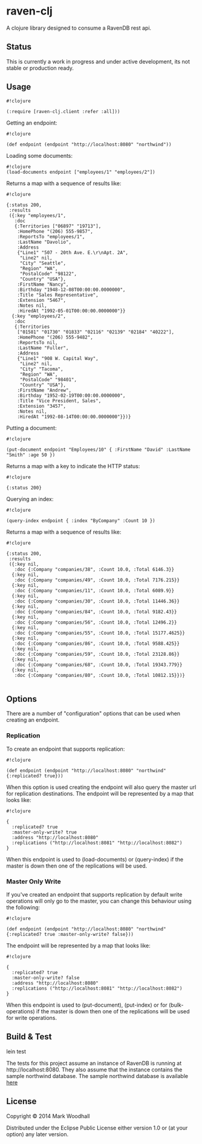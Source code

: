 # raven-clj

A clojure library designed to consume a RavenDB rest api. 

## Status

This is currently a work in progress and under active development, its not stable or production ready.  

## Usage

```
#!clojure

(:require [raven-clj.client :refer :all]))

```

Getting an endpoint:

```
#!clojure

(def endpoint (endpoint "http://localhost:8080" "northwind"))

```

Loading some documents:

```
#!clojure
(load-documents endpoint ["employees/1" "employees/2"])

```

Returns a map with a sequence of results like:

```
#!clojure

{:status 200,
 :results
 ({:key "employees/1",
   :doc
   {:Territories ["06897" "19713"],
    :HomePhone "(206) 555-9857",
    :ReportsTo "employees/1",
    :LastName "Davolio",
    :Address
    {"Line1" "507 - 20th Ave. E.\r\nApt. 2A",
     "Line2" nil,
     "City" "Seattle",
     "Region" "WA",
     "PostalCode" "98122",
     "Country" "USA"},
    :FirstName "Nancy",
    :Birthday "1948-12-08T00:00:00.0000000",
    :Title "Sales Representative",
    :Extension "5467",
    :Notes nil,
    :HiredAt "1992-05-01T00:00:00.0000000"}}
  {:key "employees/2",
   :doc
   {:Territories
    ["01581" "01730" "01833" "02116" "02139" "02184" "40222"],
    :HomePhone "(206) 555-9482",
    :ReportsTo nil,
    :LastName "Fuller",
    :Address
    {"Line1" "908 W. Capital Way",
     "Line2" nil,
     "City" "Tacoma",
     "Region" "WA",
     "PostalCode" "98401",
     "Country" "USA"},
    :FirstName "Andrew",
    :Birthday "1952-02-19T00:00:00.0000000",
    :Title "Vice President, Sales",
    :Extension "3457",
    :Notes nil,
    :HiredAt "1992-08-14T00:00:00.0000000"}})}
```

Putting a document:

```
#!clojure

(put-document endpoint "Employees/10" { :FirstName "David" :LastName "Smith" :age 50 })

```

Returns a map with a key to indicate the HTTP status:

```
#!clojure 

{:status 200}

```

Querying an index:

```
#!clojure

(query-index endpoint { :index "ByCompany" :Count 10 })

```

Returns a map with a sequence of results like:

```
#!clojure

{:status 200,
 :results
 ({:key nil,
   :doc {:Company "companies/38", :Count 10.0, :Total 6146.3}}
  {:key nil,
   :doc {:Company "companies/49", :Count 10.0, :Total 7176.215}}
  {:key nil,
   :doc {:Company "companies/11", :Count 10.0, :Total 6089.9}}
  {:key nil,
   :doc {:Company "companies/30", :Count 10.0, :Total 11446.36}}
  {:key nil,
   :doc {:Company "companies/84", :Count 10.0, :Total 9182.43}}
  {:key nil,
   :doc {:Company "companies/56", :Count 10.0, :Total 12496.2}}
  {:key nil,
   :doc {:Company "companies/55", :Count 10.0, :Total 15177.4625}}
  {:key nil,
   :doc {:Company "companies/86", :Count 10.0, :Total 9588.425}}
  {:key nil,
   :doc {:Company "companies/59", :Count 10.0, :Total 23128.86}}
  {:key nil,
   :doc {:Company "companies/68", :Count 10.0, :Total 19343.779}}
  {:key nil,
   :doc {:Company "companies/80", :Count 10.0, :Total 10812.15}})}
   
```

## Options

There are a number of "configuration" options that can be used when creating an endpoint. 

###  Replication

To create an endpoint that supports replication:

```
#!clojure

(def endpoint (endpoint "http://localhost:8080" "northwind" {:replicated? true}))

```

When this option is used creating the endpoint will also query the master url for replication destinations. The endpoint will be represented by a map that looks like:

```
#!clojure

{
  :replicated? true
  :master-only-write? true
  :address "http://localhost:8080"
  :replications ("http://localhost:8081" "http://localhost:8082")
}

```

When this endpoint is used to (load-documents) or (query-index) if the master is down then one of the replications will be used.

###  Master Only Write

If you've created an endpoint that supports replication by default write operations will only go to the master, you can change this behaviour using the following:

```
#!clojure

(def endpoint (endpoint "http://localhost:8080" "northwind" {:replicated? true :master-only-write? false}))

```

The endpoint will be represented by a map that looks like:

```
#!clojure

{
  :replicated? true
  :master-only-write? false
  :address "http://localhost:8080"
  :replications ("http://localhost:8081" "http://localhost:8082")
}

```

When this endpoint is used to (put-document), (put-index) or for (bulk-operations) if the master is down then one of the replications will be used for write operations.

## Build & Test

lein test

The tests for this project assume an instance of RavenDB is running at http://localhost:8080. They also assume that the instance contains the sample northwind database. The sample northwind database is available [here](https://github.com/ayende/ravendb/blob/2.5/Raven.Studio/Assets/EmbeddedData/Northwind.dump)

## License

Copyright © 2014 Mark Woodhall

Distributed under the Eclipse Public License either version 1.0 or (at
your option) any later version.